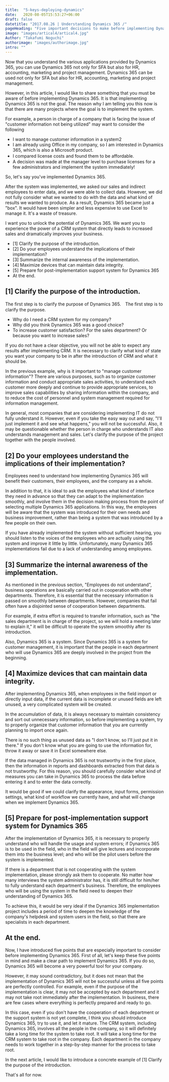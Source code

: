 ```yaml
---
title:  "5-keys-deploying-dynamics"
date:   2020-08-05T15:53:27+06:00
draft: false
datetitle: "2017.08.26 | Understanding Dynamics 365 /"
pageHeading: "Five important decisions to make before implementing Dynamics 365"
image: "images/artical4/artical4.jpg"
Author: "Takafumi Noguchi"
authorimage: "images/authorimage.jpg"
intro: ""
---
```

<!-- Intro  -->
Now that you understand the various applications provided by Dynamics 365, you can use Dynamics 365 not only for SFA but also for HR, accounting, marketing and project management. Dynamics 365 can be used not only for SFA but also for HR, accounting, marketing and project management.

However, in this article, I would like to share something that you must be aware of before implementing Dynamics 365. It is that implementing Dynamics 365 is not the goal. The reason why I am telling you this now is that there are many projects where the goal is to implement the system.

For example, a person in charge of a company that is facing the issue of "customer information not being utilized" may want to consider the following
* I want to manage customer information in a system2
* I am already using Office in my company, so I am interested in Dynamics 365, which is also a Microsoft product.
* I compared license costs and found them to be affordable.　
* A decision was made at the manager level to purchase licenses for a few administrators and implement the system immediately! 

So, let's say you've implemented Dynamics 365.

After the system was implemented, we asked our sales and indirect employees to enter data, and we were able to collect data. However, we did not fully consider what we wanted to do with the data and what kind of results we wanted to produce. As a result, Dynamics 365 became just a "box". It would have been simpler and less expensive to use Excel to manage it. It's a waste of treasure.

I want you to unlock the potential of Dynamics 365. We want you to experience the power of a CRM system that directly leads to increased sales and dramatically improves your business.

<!-- Table Of Content -->
* [1] Clarify the purpose of the introduction.
* [2] Do your employees understand the implications of their implementation?
* [3] Summarize the internal awareness of the implementation.
* [4] Maximize devices that can maintain data integrity.
* [5] Prepare for post-implementation support system for Dynamics 365
* At the end.


## [1] Clarify the purpose of the introduction.
<!-- image= plan.jpg -->
The first step is to clarify the purpose of Dynamics 365.　The first step is to clarify the purpose.
* Why do I need a CRM system for my company?
* Why did you think Dynamics 365 was a good choice?
* To increase customer satisfaction? For the sales department? Or because you want to increase sales?

If you do not have a clear objective, you will not be able to expect any results after implementing CRM. It is necessary to clarify what kind of state you want your company to be in after the introduction of CRM and what it should be.

In the previous example, why is it important to "manage customer information"?
There are various purposes, such as to organize customer information and conduct appropriate sales activities, to understand each customer more deeply and continue to provide appropriate services, to improve sales capabilities by sharing information within the company, and to reduce the cost of personnel and system management required for information management.

In general, most companies that are considering implementing IT do not fully understand it. However, even if you take the easy way out and say, "I'll just implement it and see what happens," you will not be successful. Also, it may be questionable whether the person in charge who understands IT also understands management and sales. Let's clarify the purpose of the project together with the people involved.

## [2]  Do your employees understand the implications of their implementation?
<!-- Image= implications.jpg -->

Employees need to understand how implementing Dynamics 365 will benefit their customers, their employees, and the company as a whole.

In addition to that, it is ideal to ask the employees what kind of interface they need in advance so that they can adapt to the implementation smoothly, and involve them in the decision making process from the point of selecting multiple Dynamics 365 applications. In this way, the employees will be aware that the system was introduced for their own needs and business improvement, rather than being a system that was introduced by a few people on their own.

If you have already implemented the system without sufficient hearing, you should listen to the voices of the employees who are actually using the system and improve it little by little. Unfortunately, many Dynamics 365 implementations fail due to a lack of understanding among employees.

## [3] Summarize the internal awareness of the implementation.
<!-- Image= team.jpg -->
As mentioned in the previous section, "Employees do not understand", business operations are basically carried out in cooperation with other departments. Therefore, it is essential that the necessary information is passed on smoothly between departments. However, companies that fail often have a disjointed sense of cooperation between departments.

For example, if extra effort is required to transfer information, such as "the sales department is in charge of the project, so we will hold a meeting later to explain it," it will be difficult to operate the system smoothly after its introduction.

Also, Dynamics 365 is a system. Since Dynamics 365 is a system for customer management, it is important that the people in each department who will use Dynamics 365 are deeply involved in the project from the beginning.

## [4] Maximize devices that can maintain data integrity.
<!-- Image= devices.jpg -->
After implementing Dynamics 365, when employees in the field import or directly input data, if the current data is incomplete or unused fields are left unused, a very complicated system will be created.

In the accumulation of data, it is always necessary to maintain consistency and sort out unnecessary information, so before implementing a system, try to properly organize that customer information that you are currently planning to import once again.

There is no such thing as unused data as "I don't know, so I'll just put it in there." If you don't know what you are going to use the information for, throw it away or save it in Excel somewhere else.

If the data managed in Dynamics 365 is not trustworthy in the first place, then the information in reports and dashboards extracted from that data is not trustworthy. For this reason, you should carefully consider what kind of measures you can take in Dynamics 365 to process the data before entering it and to enter the data correctly.

It would be good if we could clarify the appearance, input forms, permission settings, what kind of workflow we currently have, and what will change when we implement Dynamics 365.

## [5] Prepare for post-implementation support system for Dynamics 365
<!-- Image= post-implementation.jpg -->
After the implementation of Dynamics 365, it is necessary to properly understand who will handle the usage and system errors; if Dynamics 365 is to be used in the field, who in the field will give lectures and incorporate them into the business level; and who will be the pilot users before the system is implemented.

If there is a department that is not cooperating with the system implementation, please strongly ask them to cooperate. No matter how many interviews the system administrator has, it is still difficult for him/her to fully understand each department's business. Therefore, the employees who will be using the system in the field need to deepen their understanding of Dynamics 365.

To achieve this, it would be very ideal if the Dynamics 365 implementation project includes a period of time to deepen the knowledge of the company's helpdesk and system users in the field, so that there are specialists in each department.


## At the end.
Now, I have introduced five points that are especially important to consider before implementing Dynamics 365. First of all, let's keep these five points in mind and make a clear path to implement Dynamics 365. If you do so, Dynamics 365 will become a very powerful tool for your company.

However, it may sound contradictory, but it does not mean that the implementation of Dynamics 365 will not be successful unless all five points are perfectly controlled. For example, even if the purpose of the implementation is clear, it may not be accepted by each department and it may not take root immediately after the implementation. In business, there are few cases where everything is perfectly prepared and ready to go.

In this case, even if you don't have the cooperation of each department or the support system is not yet complete, I think you should introduce Dynamics 365, try to use it, and let it mature. The CRM system, including Dynamics 365, involves all the people in the company, so it will definitely take a long time for the system to take root. It will take a long time for the CRM system to take root in the company. Each department in the company needs to work together in a step-by-step manner for the process to take root.

In the next article, I would like to introduce a concrete example of [1] Clarify the purpose of the introduction.

That's all for now.